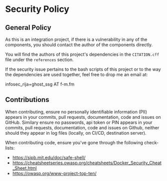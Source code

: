 # Security Policy

## General Policy

As this is an integration project, 
if there is a vulnerability in any of the components, you should contact the author of the components directly.

You will find the authors of this project's dependencies in the ``CITATION.cff`` file under the ``references`` section.

If the security issue pertains to the bash scripts of this project or to the way the dependencies are used together, feel free to drop me an email at:

infosec_rija+ghost_ssg AT f-m.fm

## Contributions

When contributing, ensure no personally identifiable information (PII) appears in your commits, pull requests, documentation, code and issues on GitHub. Similary ensure no passwords, api token or PIN appears in your commits, pull requests, documentation, code and issues on Github, neither should they appear in log files (locally, on CI/CD, destination server).

When contributing code, ensure you've gone through the following check-lists:

* https://sipb.mit.edu/doc/safe-shell/
* https://cheatsheetseries.owasp.org/cheatsheets/Docker_Security_Cheat_Sheet.html
* https://owasp.org/www-project-top-ten/
